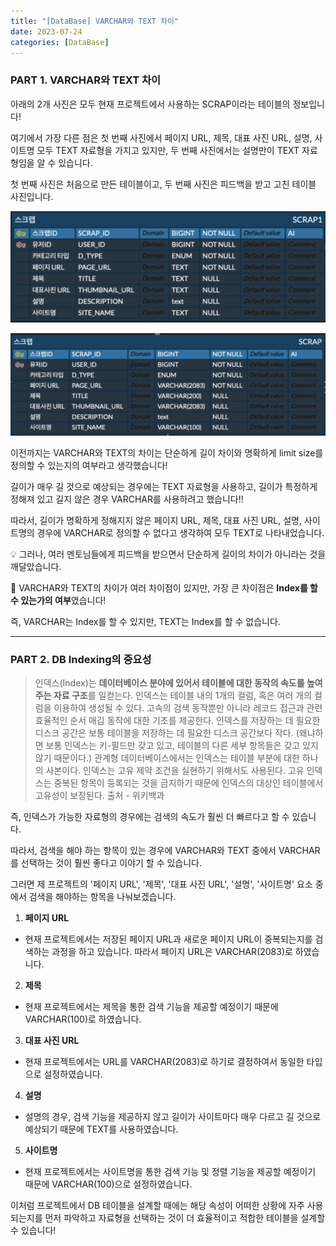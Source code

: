 ```yaml
---
title: "[DataBase] VARCHAR와 TEXT 차이"
date: 2023-07-24
categories: [DataBase]
---
```


### PART 1. VARCHAR와 TEXT 차이

아래의 2개 사진은 모두 현재 프로젝트에서 사용하는 SCRAP이라는 테이블의 정보입니다!

여기에서 가장 다른 점은 첫 번째 사진에서 페이지 URL, 제목, 대표 사진 URL, 설명, 사이트명 모두 TEXT 자료형을 가지고 있지만, 두 번째 사진에서는 설명만이 TEXT 자료형임을 알 수 있습니다.

첫 번째 사진은 처음으로 만든 테이블이고, 두 번째 사진은 피드백을 받고 고친 테이블 사진입니다. 


![Alt text](/assets/img/2023-08-05-02/image-7.png)

![Alt text](/assets/img/2023-08-05-02/image-8.png)

이전까지는 VARCHAR와 TEXT의 차이는 단순하게 길이 차이와 명확하게 limit size를 정의할 수 있는지의 여부라고 생각했습니다!

길이가 매우 길 것으로 예상되는 경우에는 TEXT 자료형을 사용하고, 길이가 특정하게 정해져 있고 길지 않은 경우 VARCHAR를 사용하려고 했습니다!!

따라서, 길이가 명확하게 정해지지 않은 페이지 URL, 제목, 대표 사진 URL, 설명, 사이트명의 경우에 VARCHAR로 정의할 수 없다고 생각하여 모두 TEXT로 나타내었습니다.

💡 그러나, 여러 멘토님들에게 피드백을 받으면서 단순하게 길이의 차이가 아니라는 것을 깨달았습니다. 
 
🚨 VARCHAR와 TEXT의 차이가 여러 차이점이 있지만, 가장 큰 차이점은 **Index를 할 수 있는가의 여부**였습니다!

즉, VARCHAR는 Index를 할 수 있지만, TEXT는 Index를 할 수 없습니다.

---

### PART 2. DB Indexing의 중요성

> 인덱스(Index)는 **데이터베이스 분야에 있어서 테이블에 대한 동작의 속도를 높여주는 자료 구조**를 일컫는다. 인덱스는 테이블 내의 1개의 컬럼, 혹은 여러 개의 컬럼을 이용하여 생성될 수 있다. 고속의 검색 동작뿐만 아니라 레코드 접근과 관련 효율적인 순서 매김 동작에 대한 기초를 제공한다. 인덱스를 저장하는 데 필요한 디스크 공간은 보통 테이블을 저장하는 데 필요한 디스크 공간보다 작다. (왜냐하면 보통 인덱스는 키-필드만 갖고 있고, 테이블의 다른 세부 항목들은 갖고 있지 않기 때문이다.) 관계형 데이터베이스에서는 인덱스는 테이블 부분에 대한 하나의 사본이다.
인덱스는 고유 제약 조건을 실현하기 위해서도 사용된다. 고유 인덱스는 중복된 항목이 등록되는 것을 금지하기 때문에 인덱스의 대상인 테이블에서 고유성이 보장된다.
출처 - 위키백과

즉, 인덱스가 가능한 자료형의 경우에는 검색의 속도가 훨씬 더 빠르다고 할 수 있습니다. 

따라서, 검색을 해야 하는 항목이 있는 경우에 VARCHAR와 TEXT 중에서 VARCHAR를 선택하는 것이 훨씬 좋다고 이야기 할 수 있습니다.

그러면 제 프로젝트의 '페이지 URL', '제목', '대표 사진 URL', '설명', '사이트명' 요소 중에서 검색을 해야하는 항목을 나눠보겠습니다.

1) **페이지 URL**
- 현재 프로젝트에서는 저장된 페이지 URL과 새로운 페이지 URL이 중복되는지를 검색하는 과정을 하고 있습니다. 따라서 페이지 URL은 VARCHAR(2083)로 하였습니다.


2) **제목**
- 현재 프로젝트에서는 제목을 통한 검색 기능을 제공할 예정이기 때문에 VARCHAR(100)로 하였습니다.


3) **대표 사진 URL**
- 현재 프로젝트에서는 URL를 VARCHAR(2083)로 하기로 결정하여서 동일한 타입으로 설정하였습니다. 

4) **설명**
- 설명의 경우, 검색 기능을 제공하지 않고 길이가 사이트마다 매우 다르고 길 것으로 예상되기 때문에 TEXT를 사용하였습니다.


5) **사이트명** 
- 현재 프로젝트에서는 사이트명을 통한 검색 기능 및 정렬 기능을 제공할 예정이기 때문에 VARCHAR(100)으로 설정하였습니다.

이처럼 프로젝트에서 DB 테이블을 설계할 때에는 해당 속성이 어떠한 상황에 자주 사용되는지를 먼저 파악하고 자료형을 선택하는 것이 더 효율적이고 적합한 테이블을 설계할 수 있습니다!

